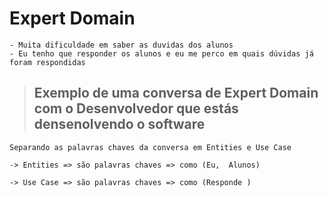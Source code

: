 # Expert Domain 
    - Muita dificuldade em saber as duvidas dos alunos
    - Eu tenho que responder os alunos e eu me perco em quais dúvidas já foram respondidas  

>    ## Exemplo de uma conversa de Expert Domain com o Desenvolvedor que estás densenolvendo o software

    Separando as palavras chaves da conversa em Entities e Use Case

    -> Entities => são palavras chaves => como (Eu,  Alunos)

    -> Use Case => são palavras chaves => como (Responde )